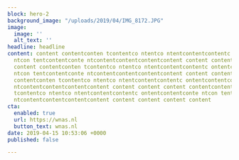 ```yaml
---
block: hero-2
background_image: "/uploads/2019/04/IMG_8172.JPG"
image:
  image: ''
  alt_text: ''
headline: headline
content: content contentconten tcontentco ntentco ntentcontentcontentc ontentcontentconte
  ntcon tentcontentconte ntcontentcontentcontentcontent content content content content
  content contentconten tcontentco ntentco ntentcontentcontentc ontentcontentconte
  ntcon tentcontentconte ntcontentcontentcontentcontent content content content contentcontent
  contentconten tcontentco ntentco ntentcontentcontentc ontentcontentconte ntcon tentcontentconte
  ntcontentcontentcontentcontent content content content contentcontent contentconten
  tcontentco ntentco ntentcontentcontentc ontentcontentconte ntcon tentcontentconte
  ntcontentcontentcontentcontent content content content content
cta:
  enabled: true
  url: https://wnas.nl
  button_text: wnas.nl
date: 2019-04-15 10:53:06 +0000
published: false

---
```

